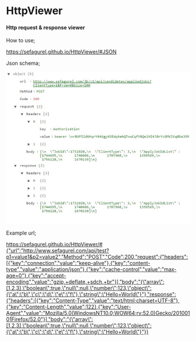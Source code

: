 # HttpViewer

#### Http request & response viewer


How to use;

https://sefagurel.github.io/HttpViewer/#JSON

Json schema;

![alt text](https://github.com/sefagurel/HttpViewer/blob/master/images/schema.JPG)

Example url;




https://sefagurel.github.io/HttpViewer/#{"url":"http://www.sefagurel.com/api/test?p1=value1&p2=value2","Method":"POST","Code":200,"request":{"headers":[{"key":"connection","value":"keep-alive"},{"key":"content-type","value":"application/json"},{"key":"cache-control","value":"max-age=0"},{"key":"accept-encoding","value":"gzip,+deflate,+sdch,+br"}],"body":"{\"array\":[1,2,3],\"boolean\":true,\"null\":null,\"number\":123,\"object\":{\"a\":\"b\",\"c\":\"d\",\"e\":\"f\"},\"string\":\"Hello+World\"}"},"response":{"headers":[{"key":"Content-Type","value":"text/html;charset=UTF-8"},{"key":"Content-Length","value":122},{"key":"User-Agent","value":"Mozilla/5.0(WindowsNT10.0;WOW64;rv:52.0)Gecko/20100101Firefox/52.0"}],"body":"{\"array\":[1,2,3],\"boolean\":true,\"null\":null,\"number\":123,\"object\":{\"a\":\"b\",\"c\":\"d\",\"e\":\"f\"},\"string\":\"Hello+World\"}"}}
